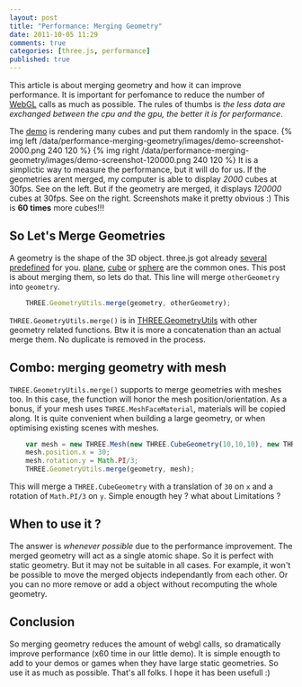 ```yaml
---
layout: post
title: "Performance: Merging Geometry"
date: 2011-10-05 11:29
comments: true
categories: [three.js, performance]
published: true
---
```


This article is about merging geometry and how it can improve performance.
It is important for perfomance to reduce the number of [WebGL](http://www.khronos.org/registry/webgl/specs/latest/) calls as much as possible.
The rules of thumbs is *the less data are exchanged between the cpu and the gpu, the better it is for performance*.

The [demo](/data/performance-merging-geometry/) is rendering many cubes and put them randomly in the space.
{% img left /data/performance-merging-geometry/images/demo-screenshot-2000.png 240 120 %}
{% img right /data/performance-merging-geometry/images/demo-screenshot-120000.png 240 120 %}
It is a simplictic way to measure the performance, but it will do for us.
If the geometries arent merged, my computer is able to display *2000* cubes at 30fps. See on the left.
But if the geometry are merged, it displays *120000* cubes at 30fps. See on the right.
Screenshots make it pretty obvious :) This is **60 times** more cubes!!!

<!-- more -->

## So Let's Merge Geometries

A geometry is the shape of the 3D object. three.js got already
[several predefined](https://github.com/mrdoob/three.js/tree/master/src/extras/geometries) for you.
[plane](https://github.com/mrdoob/three.js/blob/master/src/extras/geometries/PlaneGeometry.js),
[cube](https://github.com/mrdoob/three.js/blob/master/src/extras/geometries/CubeGeometry.js) or
[sphere](https://github.com/mrdoob/three.js/blob/master/src/extras/geometries/SphereGeometry.js)
are the common ones.
This post is about merging them, so lets do that.
This line will merge ```otherGeometry``` into ```geometry```.

```javascript
    THREE.GeometryUtils.merge(geometry, otherGeometry);
```

```THREE.GeometryUtils.merge()``` is in [THREE.GeometryUtils](https://github.com/mrdoob/three.js/blob/master/src/extras/GeometryUtils.js) with other geometry related functions.
Btw it is more a concatenation than an actual merge them. No duplicate is removed in the process.

## Combo: merging geometry with mesh

```THREE.GeometryUtils.merge()``` supports to merge geometries with meshes too.
In this case, the function will honor the mesh position/orientation.
As a bonus, if your mesh uses ```THREE.MeshFaceMaterial```, materials will be copied along.
It is quite convenient when building a large geometry, or when optimising existing scenes with meshes.

```javascript
    var mesh = new THREE.Mesh(new THREE.CubeGeometry(10,10,10), new THREE.MeshNormalMaterial());
    mesh.position.x = 30;
    mesh.rotation.y = Math.PI/3;
    THREE.GeometryUtils.merge(geometry, mesh);
```

This will merge a ```THREE.CubeGeometry``` with a translation of ```30``` on ```x```
and a rotation of ```Math.PI/3``` on ```y```.
Simple enougth hey ? what about Limitations ?

## When to use it ?

The answer is *whenever possible* due to the performance improvement.
The merged geometry will act as a single atomic shape.
So it is perfect with static geometry.
But it may not be suitable in all cases.
For example, it won't be possible to move the merged objects independantly from each other.
Or you can no more remove or add a object without recomputing the whole geometry.

## Conclusion

So merging geometry reduces the amount of webgl calls, so dramatically improve
performance (x60 time in our little demo). It is simple enougth to add to your
demos or games when they have large static geometries. So use it as much as possible.
That's all folks. I hope it has been usefull :)

